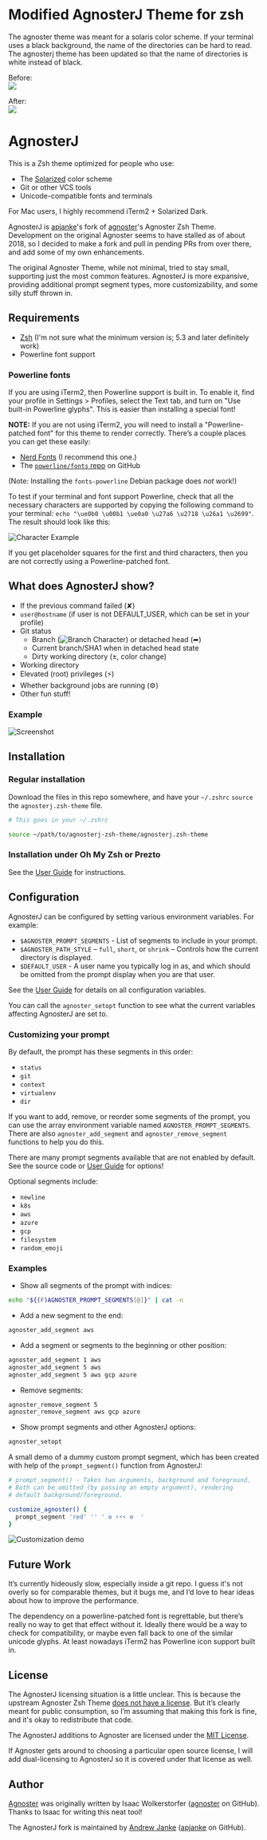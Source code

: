 

# Modified AgnosterJ Theme for zsh
The agnoster theme was meant for a solaris color scheme. If your terminal
uses a black background, the name of the directories can be hard to read.
The agnosterj theme has been updated so that the name of directories is white instead of black.

Before:  
    ![](original_agnoster_theme.png)

After:  
    ![](modified_agnoster_theme.png)

# AgnosterJ

This is a Zsh theme optimized for people who use:

* The [Solarized](https://ethanschoonover.com/solarized/) color scheme
* Git or other VCS tools
* Unicode-compatible fonts and terminals

For Mac users, I highly recommend iTerm2 + Solarized Dark.

AgnosterJ is [apjanke](https://github.com/apjanke)'s fork of [agnoster](https://github.com/agnoster)'s Agnoster Zsh Theme. Development on the original Agnoster seems to have stalled as of about 2018, so I decided to make a fork and pull in pending PRs from over there, and add some of my own enhancements.

The original Agnoster Theme, while not minimal, tried to stay small, supporting just the most common features. AgnosterJ is more expansive, providing additional prompt segment types, more customizability, and some silly stuff thrown in.

## Requirements

* [Zsh](http://zsh.sourceforge.net/) (I'm not sure what the minimum version is; 5.3 and later definitely work)
* Powerline font support

### Powerline fonts

If you are using iTerm2, then Powerline support is built in. To enable it, find your profile in Settings > Profiles, select the Text tab, and turn on "Use built-in Powerline glyphs". This is easier than installing a special font!

**NOTE:** If you are not using iTerm2, you will need to install a "Powerline-patched font" for this theme to render correctly. There’s a couple places you can get these easily:

* [Nerd Fonts](https://www.nerdfonts.com/) (I recommend this one.)
* The [`powerline/fonts` repo](https://github.com/powerline/fonts) on GitHub

(Note: Installing the `fonts-powerline` Debian package does _not_ work!)

To test if your terminal and font support Powerline, check that all the necessary characters are supported by copying the following command to your terminal: `echo "\ue0b0 \u00b1 \ue0a0 \u27a6 \u2718 \u26a1 \u2699"`. The result should look like this:

![Character Example](doc/images/characters.png)

If you get placeholder squares for the first and third characters, then you are not correctly using a Powerline-patched font.

## What does AgnosterJ show?

* If the previous command failed (✘)
* `user@hostname` (if user is not DEFAULT_USER, which can be set in your profile)
* Git status
  * Branch (![Branch Character](doc/images/branch.png)) or detached head (➦)
  * Current branch/SHA1 when in detached head state
  * Dirty working directory (±, color change)
* Working directory
* Elevated (root) privileges (⚡)
* Whether background jobs are running (⚙)
* Other fun stuff!

### Example

![Screenshot](doc/images/screenshot.png)

## Installation

### Regular installation

Download the files in this repo somewhere, and have your `~/.zshrc` `source` the `agnosterj.zsh-theme` file.

```zsh
# This goes in your ~/.zshrc

source ~/path/to/agnosterj-zsh-theme/agnosterj.zsh-theme
```

### Installation under Oh My Zsh or Prezto

See the [User Guide](https://github.com/apjanke/agnosterj-zsh-theme/blob/master/doc/UserGuide.md) for instructions.

## Configuration

AgnosterJ can be configured by setting various environment variables. For example:

* `$AGNOSTER_PROMPT_SEGMENTS` - List of segments to include in your prompt.
* `$AGNOSTER_PATH_STYLE` – `full`, `short`, or `shrink` – Controls how the current directory is displayed.
* `$DEFAULT_USER` - A user name you typically log in as, and which should be omitted from the prompt display when you are that user.

See the [User Guide](https://github.com/apjanke/agnosterj-zsh-theme/blob/master/doc/UserGuide.md) for details on all configuration variables.

You can call the `agnoster_setopt` function to see what the current variables affecting AgnosterJ are set to.

### Customizing your prompt

By default, the prompt has these segments in this order:

* `status`
* `git`
* `context`
* `virtualenv`
* `dir`

If you want to add, remove, or reorder some segments of the prompt, you can use the array environment variable named `AGNOSTER_PROMPT_SEGMENTS`. There are also `agnoster_add_segment` and `agnoster_remove_segment` functions to help you do this.

There are many prompt segments available that are not enabled by default. See the source code or [User Guide](https://github.com/apjanke/agnosterj-zsh-theme/blob/master/doc/UserGuide.md) for options!

Optional segments include:

* `newline`
* `k8s`
* `aws`
* `azure`
* `gcp`
* `filesystem`
* `random_emoji`

### Examples

* Show all segments of the prompt with indices:
```zsh
echo "${(F)AGNOSTER_PROMPT_SEGMENTS[@]}" | cat -n
```
* Add a new segment to the end:
```zsh
agnoster_add_segment aws
```
* Add a segment or segments to the beginning or other position:
```zsh
agnoster_add_segment 1 aws
agnoster_add_segment 5 aws
agnoster_add_segment 5 aws gcp azure
```
* Remove segments:
```zsh
agnoster_remove_segment 5
agnoster_remove_segment aws gcp azure
```
* Show prompt segments and other AgnosterJ options:
```zsh
agnoster_setopt
```

A small demo of a dummy custom prompt segment, which has been created with help of the `prompt_segment()` function from AgnosterJ:

```zsh
# prompt_segment() - Takes two arguments, background and foreground.
# Both can be omitted (by passing an empty argument), rendering 
# default background/foreground.

customize_agnoster() {
  prompt_segment 'red' '' ' ⚙ ⚡⚡⚡ ⚙  '
}
```

![Customization demo](doc/images/agnoster_customization.gif)

## Future Work

It’s currently hideously slow, especially inside a git repo. I guess it's not overly so for comparable themes, but it bugs me, and I‘d love to hear ideas about how to improve the performance.

The dependency on a powerline-patched font is regrettable, but there’s really no way to get that effect without it. Ideally there would be a way to check for compatibility, or maybe even fall back to one of the similar unicode glyphs. At least nowadays iTerm2 has Powerline icon support built in.

## License

The AgnosterJ licensing situation is a little unclear. This is because the upstream Agnoster Zsh Theme [does not have a license](https://github.com/agnoster/agnoster-zsh-theme/issues/42). But it’s clearly meant for public consumption, so I’m assuming that making this fork is fine, and it's okay to redistribute that code.

The AgnosterJ additions to Agnoster are licensed under the [MIT License](https://opensource.org/licenses/MIT).

If Agnoster gets around to choosing a particular open source license, I will add dual-licensing to AgnosterJ so it is covered under that license as well.

## Author

[Agnoster](https://github.com/agnoster/agnoster-zsh-theme) was originally written by Isaac Wolkerstorfer ([agnoster](https://github.com/agnoster) on GitHub). Thanks to Isaac for writing this neat tool!

The AgnosterJ fork is maintained by [Andrew Janke](https://apjanke.net) ([apjanke](https://github.com/apjanke) on GitHub).
